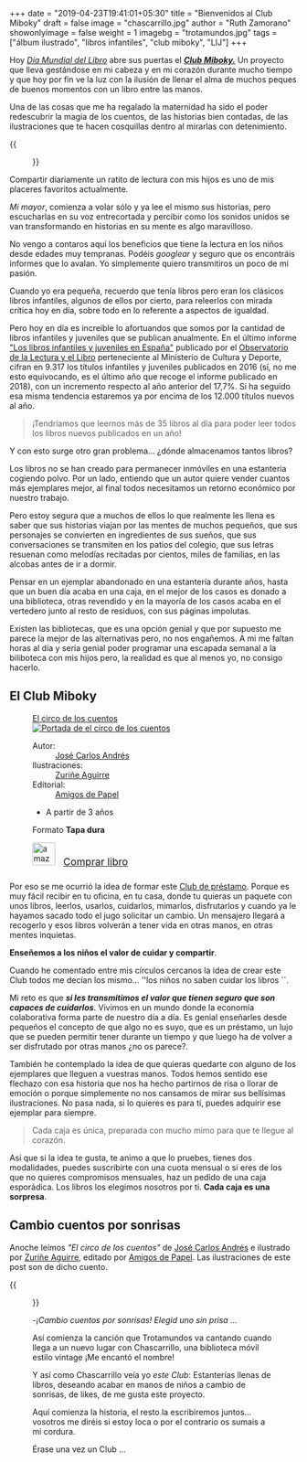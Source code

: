 +++
date = "2019-04-23T19:41:01+05:30"
title = "Bienvenidos al Club Miboky"
draft = false
image = "chascarrillo.jpg"
author = "Ruth Zamorano"
showonlyimage = false
weight = 1
imagebg = "trotamundos.jpg"
tags = ["álbum ilustrado", "libros infantiles", "club miboky", "LIJ"]
+++

Hoy *[Día Mundial del Libro](https://es.unesco.org/commemorations/worldbookday)* abre sus puertas el ***[Club Miboky.](https://miboky.es/club)*** Un proyecto que lleva gestándose en mi cabeza y en mi corazón durante mucho tiempo y que hoy por fin ve la luz con la ilusión de llenar el alma de muchos peques de buenos momentos con un libro entre las manos.
<!--more-->

Una de las cosas que me ha regalado la maternidad ha sido el poder redescubrir la magia de los cuentos, de las historias bien contadas, de las ilustraciones que te hacen cosquillas dentro al mirarlas con detenimiento. 


<div class="thumb">
{{<figure src="/img/posts/gonza-leyendo.jpg">}}
</div>
Compartir diariamente un ratito de lectura con mis hijos es uno de mis placeres favoritos actualmente. 

*Mi mayor*, comienza a volar sólo y ya lee el mismo sus historias, pero escucharlas en su voz entrecortada y percibir como los sonidos unidos se van transformando en historias en su mente es algo maravilloso.

No vengo a contaros aquí los beneficios que tiene la lectura en los niños desde edades muy tempranas. Podéis *googlear* y seguro que os encontráis informes que lo avalan. Yo simplemente quiero transmitiros un poco de mi pasión.

Cuando yo era pequeña, recuerdo que tenía libros pero eran los clásicos libros infantiles, algunos de ellos por cierto, para releerlos con mirada crítica hoy en día, sobre todo en lo referente a aspectos de igualdad. 

Pero hoy en día es increible lo afortuandos que somos por la cantidad de libros infantiles y juveniles que se publican anualmente. En el último informe ["Los libros infantiles y juveniles en España"](http://www.culturaydeporte.gob.es/dam/jcr:53565001-abea-4cac-a6e8-7b77b209c39b/InformeLIJ-2018.pdf) publicado por el [Observatorio de la Lectura y el Libro](http://www.culturaydeporte.gob.es/cultura/areas/libro/mc/observatoriolect/inicio.html) perteneciente al Ministerio de Cultura y Deporte, cifran en 9.317 los títulos infantiles y juveniles publicados en 2016 (sí, no me esto equivocando, es el último año que recoge el informe publicado en 2018), con un incremento respecto al año anterior del 17,7%. Si ha seguido esa misma tendencia estaremos ya  por encima de los 12.000 títulos nuevos al año. 

 >¡Tendríamos que leernos más de 35 libros al día para poder leer todos los libros nuevos publicados en un año!

Y con esto surge otro gran problema... ¿dónde almacenamos tantos libros? 

Los libros no se han creado para permanecer inmóviles en una estanteria cogiendo polvo. Por un lado, entiendo que un autor quiere vender cuantos más ejemplares mejor, al final todos necesitamos un retorno económico por nuestro trabajo.

Pero estoy segura que a muchos de ellos lo que realmente les llena es saber que sus historias viajan por las mentes de muchos pequeños, que sus personajes se convierten en ingredientes de sus sueños, que sus conversaciones se transmiten en los patios del colegio, que sus letras resuenan como melodías recitadas por cientos, miles de familias, en las alcobas antes de ir a dormir.

Pensar en un ejemplar abandonado en una estantería durante años, hasta que un buen día acaba en una caja, en el mejor de los casos es donado a una biblioteca, otras revendido y en la mayoría de los casos acaba en el vertedero junto al resto de residuos, con sus páginas impolutas.

Existen las bibliotecas, que es una opción genial y que por supuesto me parece la mejor de las alternativas pero, no nos engañemos. A mi me faltan horas al día y sería genial poder programar una escapada semanal a la biliboteca con mis hijos pero, la realidad es que al menos yo, no consigo hacerlo.

## El Club Miboky
<aside class="right">
    <figure class="book">
    	<figcaption class="bookTitle"><a href="https://miboky.es/libros/informacion/EL-CIRCO-DE-LOS-CUENTOS-_-2231">
    El circo de los cuentos</a></figcaption>     
         <div class="book-cover">                      
    		<a href="https://miboky.es/libros/informacion/EL-CIRCO-DE-LOS-CUENTOS-_-2231">
    <img src="https://images-eu.ssl-images-amazon.com/images/I/51ISQfOqhRL.jpg" alt="Portada de el circo de los cuentos"></a></div>   
			<div class="bookDataBox">
                <dl class="bookData">
                    <dt>Autor:</dt>
                    <dd><a href="https://miboky.es/busqueda/libros?creatorOrPublisher=Autores%3AJOS%C3%89+CARLOS+ANDR%C3%89S+GONZ%C3%81LEZ">José Carlos Andrés</a>                                    
                    </dd>
                    <dt>Ilustraciones:</dt>
                    <dd>
                        <a href="https://miboky.es/busqueda/libros?creatorOrPublisher=Autores%3AZuri%C3%B1e+Aguirre+Lamas">Zuriñe Aguirre</a>                                
                    </dd>
                    <dt>Editorial:</dt>
                    <dd>
                        <a href="https://miboky.es/busqueda/libros?creatorOrPublisher=Editoriales%3AAmigos+de+Papel">
                            Amigos de Papel
                        </a>
                    </dd>
                </dl>
                <div class="filters">                               
			    <ul class="filters horizontal">
			        <li><span class="icon-age3"></span>A partir de 3 años</li>
			    </ul>
			    <p>Formato <strong>Tapa dura</strong></p>
			     <div style="padding-bottom: 10px">
                        <img src="/assets/amazon-logo.jpeg" alt="amazon" style="height: 40px; padding-right: 10px">
                        <a href="https://www.amazon.es/CIRCO-CUENTOS-CARLOS-ANDR%C3%89S-GONZ%C3%81LEZ/dp/8494284665?SubscriptionId=AKIAJIIJ3YH2A2K7Z5SQ&tag=mibokyes-21&linkCode=xm2&camp=2025&creative=165953&creativeASIN=8494284665" target="_blank" style="font-size: 1.25em">Comprar libro</a>
                    </div>
                </div><!--// filters -->
            </div>
    </figure>
</aside>


Por eso se me ocurrió la idea de formar este [Club de préstamo](https://miboky.es/club). Porque es muy fácil recibir en tu oficina, en tu casa, donde tu quieras un paquete con unos libros, leerlos, usarlos, cuidarlos, mimarlos, disfrutarlos y cuando ya le hayamos sacado todo el jugo solicitar un cambio. Un mensajero llegará a recogerlo y esos libros volverán a tener vida en otras manos, en otras mentes inquietas. 

**Enseñemos a los niños el valor de cuidar y compartir**.

Cuando he comentado entre mis círculos cercanos la idea de crear este Club todos me decían los mismo... ''los niños no saben cuidar los libros ´´. 

Mi reto es que ***si les transmitimos el valor que tienen seguro que son capaces de cuidarlos***.  Vivimos en un mundo donde la economía colaborativa forma parte de nuestro día a día. Es genial enseñarles desde pequeños el concepto de que algo no es suyo, que es un préstamo, un lujo que se pueden permitir tener durante un tiempo y que luego ha de volver a ser disfrutado por otras manos ¿no os parece?.

También he contemplado la idea de que quieras quedarte con alguno de los ejemplares que lleguen a vuestras manos. Todos hemos sentido ese flechazo con esa historia que nos ha hecho partirnos de risa o llorar de emoción o porque simplemente  no nos cansamos de mirar sus bellísimas ilustraciones. No pasa nada, si lo quieres es para tí, puedes adquirir ese ejemplar para siempre.

>Cada caja es única, preparada con mucho mimo para que te llegue al corazón.

Así que si la idea te gusta, te animo a que lo pruebes, tienes dos modalidades, puedes suscribirte con una cuota mensual o si eres de los que no quieres compromisos mensuales, haz un pedido de una caja esporádica. Los libros los elegimos nosotros por ti. **Cada caja es una sorpresa**. 


## Cambio cuentos por sonrisas

Anoche leímos *"El circo de los cuentos"* de [José Carlos Andrés](http://www.josecarlosandres.es/) e ilustrado por [Zuriñe Aguirre](http://www.zuaguirre.es/), editado por [Amigos de Papel](https://www.amigosdepapel.es/). Las ilustraciones de este post son de dicho cuento.


{{<figure src="/img/posts/cambiocuentosporsonrisas.jpg">}}




 -*¡Cambio cuentos por sonrisas! Elegid uno sin prisa ...*
 


Así comienza la canción que Trotamundos va cantando cuando llega a un nuevo lugar con Chascarrillo, una biblioteca móvil estilo vintage ¡Me encantó el nombre! 

Y así como Chascarrillo veía yo *este Club*: Estanterías llenas de libros, deseando acabar en manos de niños a cambio de sonrisas, de likes, de me gusta este proyecto.  

Aquí comienza la historia, el resto la escribiremos juntos... vosotros me diréis si estoy loca o por el contrario os sumais a mi cordura. 

Érase una vez un Club ...
    

